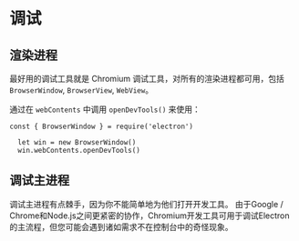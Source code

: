 # 调试

## 渲染进程

最好用的调试工具就是 Chromium 调试工具，对所有的渲染进程都可用，包括 `BrowserWindow`, `BrowserView`, `WebView`。

通过在 `webContents` 中调用 `openDevTools()` 来使用：
```
const { BrowserWindow } = require('electron')
  
  let win = new BrowserWindow()
  win.webContents.openDevTools()
```

## 调试主进程

调试主进程有点棘手，因为你不能简单地为他们打开开发工具。 由于Google / Chrome和Node.js之间更紧密的协作，Chromium开发工具可用于调试Electron的主流程，但您可能会遇到诸如需求不在控制台中的奇怪现象。

